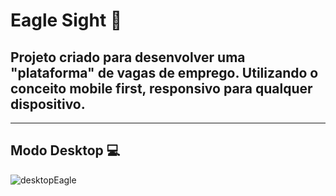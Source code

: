 # Eagle Sight 🦅

## Projeto criado para desenvolver uma "plataforma" de vagas de emprego. Utilizando o conceito mobile first, responsivo para qualquer dispositivo.

<hr>

## Modo Desktop 💻

![desktopEagle](https://user-images.githubusercontent.com/115199808/223743916-3b8869b3-e24f-4e15-bb53-6d43ac47d540.png)
